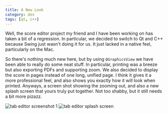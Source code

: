 ```yaml
---
title: A New Look
category: dev
tags: [qt, c++]
---
```


Well, the score editor project my friend and I have been working on has taken a bit of a regression.
In particular, we decided to switch to Qt and C++ because Swing just wasn't doing it for us. It just
lacked in a native feel, particularly on the Mac.

So there's nothing much new here, but by using `QGraphicsView` we have been able to really do some
neat stuff. In particular, printing was a breeze but also exporting PDFs and supporting zoom. We
also decided to display the score in pages instead of one long, unified page. I think it gives it a
more professional feel, and also shows you exactly how it will look when printed. Anyways, a screen
shot showing the zooming out, and also a new splash screen that yours truly put together. Not too
shabby, but it still needs a bit more pizazz.

![tab editor screenshot 1](http://webdocs.cs.ualberta.ca/~gedge/images/tabeditor/april_16_2010.png)
![tab editor splash screen](http://webdocs.cs.ualberta.ca/~gedge/images/tabeditor/splash1.png)

